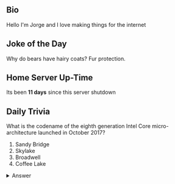 ## Bio

Hello I'm Jorge and I love making things for the internet

## Joke of the Day

Why do bears have hairy coats? Fur protection.

## Home Server Up-Time

Its been **11 days** since this server shutdown


## Daily Trivia

What is the codename of the eighth generation Intel Core micro-architecture launched in October 2017?
 1. Sandy Bridge
 2. Skylake
 3. Broadwell
 4. Coffee Lake

<details>
  <summary>Answer</summary>
  Coffee Lake
</details>
